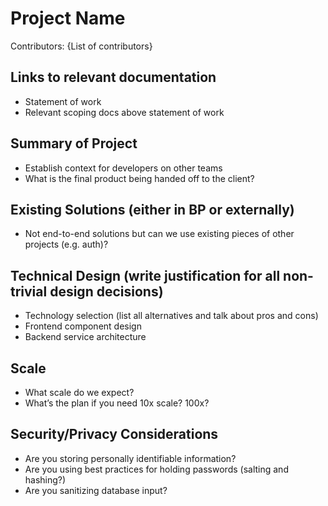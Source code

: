 # Project Name

Contributors: {List of contributors}

## Links to relevant documentation

-	Statement of work
- Relevant scoping docs above statement of work

## Summary of Project

- Establish context for developers on other teams
- What is the final product being handed off to the client?

## Existing Solutions (either in BP or externally)

-	Not end-to-end solutions but can we use existing pieces of other projects (e.g. auth)?

## Technical Design (write justification for all non-trivial design decisions)

-	Technology selection (list all alternatives and talk about pros and cons)
-	Frontend component design
-	Backend service architecture

## Scale

-	What scale do we expect?
-	What’s the plan if you need 10x scale?  100x?

## Security/Privacy Considerations

- Are you storing personally identifiable information?
- Are you using best practices for holding passwords (salting and hashing?)
- Are you sanitizing database input?
